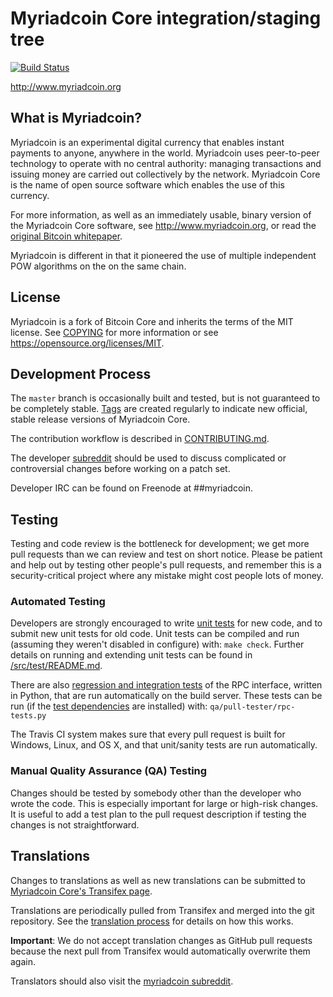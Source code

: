 Myriadcoin Core integration/staging tree
=====================================

[![Build Status](https://travis-ci.org/myriadteam/myriadcoin.svg?branch=master)](https://travis-ci.org/myriadteam/myriadcoin)

http://www.myriadcoin.org

What is Myriadcoin?
----------------

Myriadcoin is an experimental digital currency that enables instant payments to
anyone, anywhere in the world. Myriadcoin uses peer-to-peer technology to operate
with no central authority: managing transactions and issuing money are carried
out collectively by the network. Myriadcoin Core is the name of open source
software which enables the use of this currency.

For more information, as well as an immediately usable, binary version of
the Myriadcoin Core software, see http://www.myriadcoin.org, or read the
[original Bitcoin whitepaper](https://bitcoincore.org/bitcoin.pdf).

Myriadcoin is different in that it pioneered the use of multiple independent POW 
algorithms on the on the same chain.

License
-------

Myriadcoin is a fork of Bitcoin Core and inherits the terms of the MIT license. See 
[COPYING](COPYING) for more information or see https://opensource.org/licenses/MIT.

Development Process
-------------------

The `master` branch is occasionally built and tested, but is not guaranteed to be
completely stable. [Tags](https://github.com/myriadteam/myriadcoin/tags) are created
regularly to indicate new official, stable release versions of Myriadcoin Core.

The contribution workflow is described in [CONTRIBUTING.md](CONTRIBUTING.md).

The developer [subreddit](https://www.reddit.com/r/myriadcoin)
should be used to discuss complicated or controversial changes before working
on a patch set.

Developer IRC can be found on Freenode at ##myriadcoin.

Testing
-------

Testing and code review is the bottleneck for development; we get more pull
requests than we can review and test on short notice. Please be patient and help out by testing
other people's pull requests, and remember this is a security-critical project where any mistake might cost people
lots of money.

### Automated Testing

Developers are strongly encouraged to write [unit tests](src/test/README.md) for new code, and to
submit new unit tests for old code. Unit tests can be compiled and run
(assuming they weren't disabled in configure) with: `make check`. Further details on running
and extending unit tests can be found in [/src/test/README.md](/src/test/README.md).

There are also [regression and integration tests](/qa) of the RPC interface, written
in Python, that are run automatically on the build server.
These tests can be run (if the [test dependencies](/qa) are installed) with: `qa/pull-tester/rpc-tests.py`

The Travis CI system makes sure that every pull request is built for Windows, Linux, and OS X, and that unit/sanity tests are run automatically.

### Manual Quality Assurance (QA) Testing

Changes should be tested by somebody other than the developer who wrote the
code. This is especially important for large or high-risk changes. It is useful
to add a test plan to the pull request description if testing the changes is
not straightforward.

Translations
------------

Changes to translations as well as new translations can be submitted to
[Myriadcoin Core's Transifex page](https://www.transifex.com/projects/p/myriadcoin/).

Translations are periodically pulled from Transifex and merged into the git repository. See the
[translation process](doc/translation_process.md) for details on how this works.

**Important**: We do not accept translation changes as GitHub pull requests because the next
pull from Transifex would automatically overwrite them again.

Translators should also visit the [myriadcoin subreddit](https://www.reddit.com/r/myriadcoin).
